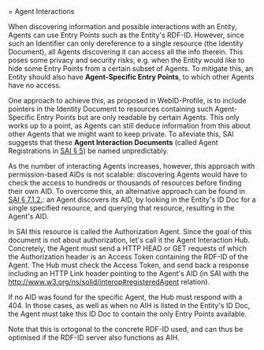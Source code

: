 
= Agent Interactions

When discovering information and possible interactions with an Entity,
Agents can use Entry Points such as the Entity's RDF-ID. However, since such an Identifier can only
dereference to a single resource (the Identity Document), all Agents discovering it can access all the info therein.
This poses some privacy and security risks, e.g. when the Entity would like to hide some Entry Points from a certain subset of Agents.
To mitigate this, an Entity should also have **Agent-Specific Entry Points**, to which other Agents have no access.

One approach to achieve this, as proposed in WebID-Profile, is to include pointers in the Identity Document
to resources containing such Agent-Specific Entry Points but are only readable by certain Agents. 
This only works up to a point, as Agents can still deduce information from this about other Agents that we might want to keep private.
To alleviate this, SAI suggests that these **Agent Interaction Documents** (called Agent Registrations 
in [SAI § 5](https://solid.github.io/data-interoperability-panel/specification/#ar)) be named unpredictably.

As the number of interacting Agents increases, however, this approach with permission-based AIDs is not scalable: 
discovering Agents would have to check the access to hundreds or thousands of resources before finding their own AID. 
To overcome this, an alternative approach can be found 
in [SAI § 7.1.2.](https://solid.github.io/data-interoperability-panel/specification/#authorization-agent-discovery):
an Agent discovers its AID, by looking in the Entity's ID Doc for a single specified resource, and querying that resource,
resulting in the Agent's AID.

In SAI this resource is called the Authorization Agent. Since the goal of this document is not about authorization, 
let's call it the Agent Interaction Hub. Concretely, the Agent must send a HTTP HEAD or GET requests of which the Authorization header 
is an Access Token containing the RDF-ID of the Agent. The Hub must check the Access Token, and send back a response including
an HTTP Link header pointing to the Agent's AID (in SAI with the http://www.w3.org/ns/solid/interop#registeredAgent relation).

If no AID was found for the specific Agent, the Hub must respond with a 404. In those cases, as well as when no AIH is 
listed in the Entity's ID Doc, the Agent must take this ID Doc to contain the only Entry Points available.

Note that this is ortogonal to the concrete RDF-ID used, and can thus be optimised if the RDF-ID server also functions as AIH.
